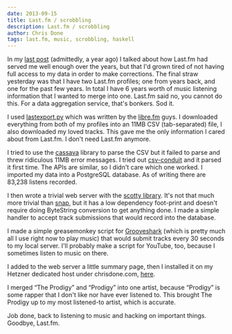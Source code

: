 ```yaml
---
date: 2013-09-15
title: Last.fm / scrobbling
description: Last.fm / scrobbling
author: Chris Done
tags: last.fm, music, scrobbling, haskell
---
```


In my [last post](/posts/lastfm) (admittedly, a year ago) I talked
about how Last.fm had served me well enough over the years, but that
I'd grown tired of not having full access to my data in order to make
corrections. The final straw yesterday was that I have two Last.fm
profiles; one from years back, and one for the past few years. In
total I have 6 years worth of music listening information that I
wanted to merge into one. Last.fm said no, you cannot do this. For a
data aggregation service, that's bonkers. Sod it.

I used
[lastexport.py](https://github.com/encukou/lastscrape-gui/blob/master/lastexport.py)
which was written by the [libre.fm](http://libre.fm/) guys. I
downloaded everything from both of my profiles into an 11MB CSV
(tab-separated) file, I also downloaded my loved tracks. This gave me
the only information I cared about from Last.fm. I don't need Last.fm
anymore.

I tried to use the
[cassava](http://hackage.haskell.org/package/cassava) library to parse
the CSV but it failed to parse and threw ridiculous 11MB error
messages. I tried out
[csv-conduit](http://hackage.haskell.org/package/csv-conduit) and it
parsed it first time. The APIs are similar, so I didn't care which one
worked. I imported my data into a PostgreSQL database. As of writing
there are 83,238 listens recorded.

I then wrote a trivial web server with the
[scotty library](http://hackage.haskell.org/package/scotty). It's not
that much more trivial than
[snap](http://hackage.haskell.org/package/snap), but it has a low
dependency foot-print and doesn't require doing ByteString conversion
to get anything done. I made a simple handler to accept track
submissions that would record into the database.

I made a simple greasemonkey script for
[Grooveshark](http://grooveshark.com) (which is pretty much all I use
right now to play music) that would submit tracks every 30 seconds to
my local server. I'll probably make a script for YouTube, too, because
I sometimes listen to music on there.

I added to the web server a little summary page, then I installed it
on my Hetzner dedicated host under chrisdone.com,
[here](http://chrisdone.com/music).

I merged “The Prodigy” and “Prodigy” into one artist, because
“Prodigy” is some rapper that I don't like nor have ever listened
to. This brought The Prodigy up to my most listened-to artist, which
is accurate.

Job done, back to listening to music and hacking on important
things. Goodbye, Last.fm.
